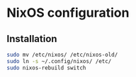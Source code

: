 # NixOS configuration

## Installation

```sh
sudo mv /etc/nixos/ /etc/nixos-old/
sudo ln -s ~/.config/nixos/ /etc/
sudo nixos-rebuild switch
```
